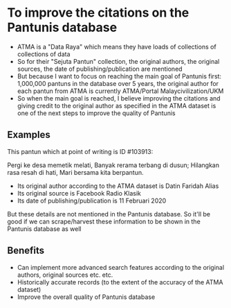 # To improve the citations on the Pantunis database

- ATMA is a "Data Raya" which means they have loads of collections of collections of data
- So for their "Sejuta Pantun" collection, the original authors, the original sources, the date of publishing/publication are mentioned
- But because I want to focus on reaching the main goal of Pantunis first: 1,000,000 pantuns in the database over 5 years, the original author for each pantun from ATMA is currently ATMA/Portal Malaycivilization/UKM
- So when the main goal is reached, I believe improving the citations and giving credit to the original author as specified in the ATMA dataset is one of the next steps to improve the quality of Pantunis

## Examples

This pantun which at point of writing is ID #103913:

Pergi ke desa memetik melati,
  Banyak rerama terbang di dusun;
Hilangkan rasa resah di hati,
  Mari bersama kita berpantun.

- Its original author according to the ATMA dataset is Datin Faridah Alias
- Its original source is Facebook Radio Klasik
- Its date of publishing/publication is 11 Februari 2020

But these details are not mentioned in the Pantunis database. So it'll be good if we can scrape/harvest these information to be shown in the Pantunis database as well

## Benefits

- Can implement more advanced search features according to the original authors, original sources etc. etc.
- Historically accurate records (to the extent of the accuracy of the ATMA dataset)
- Improve the overall quality of Pantunis database
